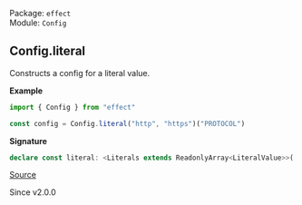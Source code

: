 Package: `effect`<br />
Module: `Config`<br />

## Config.literal

Constructs a config for a literal value.

**Example**

```ts
import { Config } from "effect"

const config = Config.literal("http", "https")("PROTOCOL")
```

**Signature**

```ts
declare const literal: <Literals extends ReadonlyArray<LiteralValue>>(...literals: Literals) => (name?: string) => Config<Literals[number]>
```

[Source](https://github.com/Effect-TS/effect/tree/main/packages/effect/src/Config.ts#L193)

Since v2.0.0